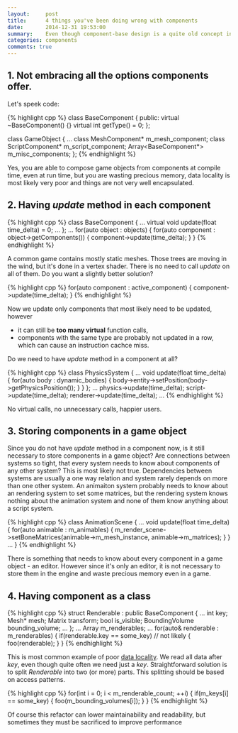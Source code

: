 ```yaml
---
layout:     post
title:      4 things you've been doing wrong with components
date:       2014-12-31 19:53:00
summary:    Even though component-base design is a quite old concept in the game engine development, there are some things many programmers still get wrong. 
categories: components
comments: true
---
```


## 1. Not embracing all the options components offer.
Let's speek code:

{% highlight cpp %}
class BaseComponent
{
public:
	virtual ~BaseComponent() {}
	virtual int getType() = 0;
};

class GameObject
{
	...
	class MeshComponent* m_mesh_component;
	class ScriptComponent* m_script_component;
	Array<BaseComponent*> m_misc_components;
};
{% endhighlight %}

Yes, you are able to compose game objects from components at compile time, even at run time, but you are wasting precious memory, data locality is most likely very poor and things are not very well encapsulated.

## 2. Having *update* method in each component

{% highlight cpp %}
class BaseComponent
{
	... 
	virtual void update(float time_delta) = 0;
	...
};
...
for(auto object : objects)
{
	for(auto component : object->getComponents())
	{
		component->update(time_delta);
	}
}
{% endhighlight %}

A common game contains mostly static meshes. Those trees are moving in the wind, but it's done in a vertex shader. There is no need to call *update* on all of them. Do you want a slightly better solution? 

{% highlight cpp %}
for(auto component : active_component)
{
	component->update(time_delta);
}
{% endhighlight %}

Now we update only components that most likely need to be updated, however

- it can still be **too many virtual** function calls,
- components with the same type are probably not updated in a row, which can cause an instruction cachce miss.

Do we need to have *update* method in a component at all?

{% highlight cpp %}
class PhysicsSystem
{
...
	void update(float time_delta)
	{
		for(auto body : dynamic_bodies)
		{
			body->entity->setPosition(body->getPhysicsPosition());
		}
	}
};
...
	physics->update(time_delta);
	script->update(time_delta);
	renderer->update(time_delta);
...
{% endhighlight %}

No virtual calls, no unnecessary calls, happier users. 

## 3. Storing components in a game object

Since you do not have *update* method in a component now, is it still necessary to store components in a game object? Are connections between systems so tight, that every system needs to know about components of any other system? This is most likely not true. Dependencies between systems are usually a one way relation and system rarely depends on more than one other system.
An animaiton system probably needs to know about an rendering system to set some matrices, but the rendering system knows nothing about the animation system and none of them know anything about a script system.

{% highlight cpp %}
class AnimationScene
{
...
	void update(float time_delta)
	{
		for(auto animable : m_animables)
		{
			m_render_scene->setBoneMatrices(animable->m_mesh_instance, animable->m_matrices);
		}
	}
...
}
{% endhighlight %}

There is something that needs to know about every component in a game object - an editor. However since it's only an editor, it is not necessary to store them in the engine and waste precious memory even in a game.

## 4. Having component as a class

{% highlight cpp %}
struct Renderable : public BaseComponent
{
...
	int key;
	Mesh* mesh;
	Matrix transform;
	bool is_visible;
	BoundingVolume bounding_volume;
...
};
...
Array<Renderable> m_renderables;
...
for(auto& renderable : m_renderables)
{
	if(renderable.key == some_key) // not likely
	{
		foo(renderable);
	}
}
{% endhighlight %}

This is most common example of poor [data locality](http://gameprogrammingpatterns.com/data-locality.html). We read all data after *key*, even though quite often we need just a *key*. Straightforward solution is to split *Renderable* into two (or more) parts. This splitting should be based on access patterns.

{% highlight cpp %}
for(int i = 0; i < m_renderable_count; ++i)
{
	if(m_keys[i] == some_key)
	{
		foo(m_bounding_volumes[i]);
	}
}
{% endhighlight %}

Of course this refactor can lower maintainability and readability, but sometimes they must be sacrificed to improve performance


